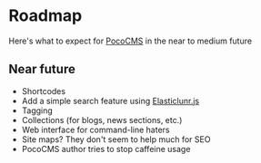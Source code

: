 # Roadmap

Here's what to expect for [PocoCMS](https://pococms.com)
in the near to medium future

## Near future

* Shortcodes
* Add a simple search feature using [Elasticlunr.js](http://elasticlunr.com)
* Tagging
* Collections (for blogs, news sections, etc.)
* Web interface for command-line haters
* Site maps? They don't seem to help much for SEO
* PocoCMS author tries to stop caffeine usage

